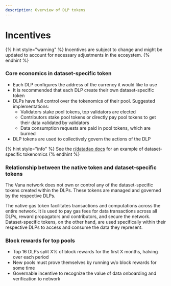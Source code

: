 ```yaml
---
description: Overview of DLP tokens
---
```


# Incentives

{% hint style="warning" %}
Incentives are subject to change and might be updated to account for necessary adjustments in the ecosystem.
{% endhint %}

### Core economics in dataset-specific token

* Each DLP configures the address of the currency it would like to use
* It is recommended that each DLP create their own dataset-specific token
* DLPs have full control over the tokenomics of their pool. Suggested implementations:
  * Validators stake pool tokens, top validators are elected
  * Contributors stake pool tokens or directly pay pool tokens to get their data validated by validators
  * Data consumption requests are paid in pool tokens, which are burned
* DLP tokens are used to collectively govern the actions of the DLP

{% hint style="info" %}
See the [r/datadao docs](https://docs.rdatadao.org/usdrdat-tokenomics) for an example of dataset-specific tokenomics
{% endhint %}

### Relationship between the native token and dataset-specific tokens

The Vana network does not own or control any of the dataset-specific tokens created within the DLPs. These tokens are managed and governed by the respective DLPs.

The native gas token facilitates transactions and computations across the entire network. It is used to pay gas fees for data transactions across all DLPs, reward propagators and contributors, and secure the network. Dataset-specific tokens, on the other hand, are used specifically within their respective DLPs to access and consume the data they represent.

### Block rewards for top pools

* Top 16 DLPs split X% of block rewards for the first X months, halving over each period
* New pools must prove themselves by running w/o block rewards for some time
* Governable incentive to recognize the value of data onboarding and verification to network




